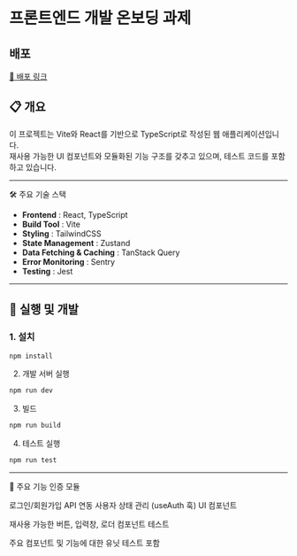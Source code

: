 # 프론트엔드 개발 온보딩 과제
## 배포 
[🔗 배포 링크](https://pre-assignment-liard.vercel.app)
## 📋 개요
이 프로젝트는 Vite와 React를 기반으로 TypeScript로 작성된 웹 애플리케이션입니다.  
재사용 가능한 UI 컴포넌트와 모듈화된 기능 구조를 갖추고 있으며, 테스트 코드를 포함하고 있습니다.

---

🛠 주요 기술 스택
- **Frontend** : React, TypeScript
- **Build Tool** : Vite
- **Styling** : TailwindCSS
- **State Management** : Zustand
- **Data Fetching & Caching** : TanStack Query
- **Error Monitoring** : Sentry
- **Testing** : Jest

---

## 🧪 실행 및 개발

### 1. 설치
```bash
npm install
```
2. 개발 서버 실행
```bash
npm run dev
```
3. 빌드
```bash
npm run build
```
4. 테스트 실행
```bash
npm run test
```
---
🚀 주요 기능
인증 모듈

로그인/회원가입 API 연동
사용자 상태 관리 (useAuth 훅)
UI 컴포넌트

재사용 가능한 버튼, 입력창, 로더 컴포넌트
테스트

주요 컴포넌트 및 기능에 대한 유닛 테스트 포함
